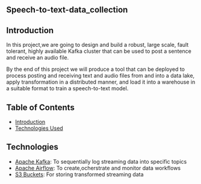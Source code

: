 ## Speech-to-text-data_collection

## Introduction
In this project,we are going to design and build a robust, large scale, fault tolerant, highly available Kafka cluster that can be used to
post a sentence and receive an audio file.

By the end of this project we will produce a tool that can be deployed to process posting and receiving text and audio files from and into a data lake, apply
transformation in a distributed manner, and load it into a warehouse in a suitable format to train a speech-to-text model.

## Table of Contents
  - [Introduction](#Introduction)
  - [Technologies Used](#Technologies)

## Technologies
  - [Apache Kafka](): To sequentially log streaming data into specific topics 
  - [Apache Airflow](): To create,ocherstrate and monitor data workflows 
  - [S3 Buckets](): For storing transformed streaming data 
